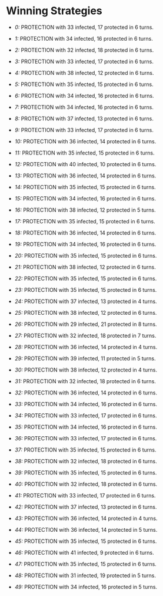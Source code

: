 # Winning Strategies

* _0:_ PROTECTION with 33 infected, 17 protected in 6 turns.


* _1:_ PROTECTION with 34 infected, 16 protected in 6 turns.


* _2:_ PROTECTION with 32 infected, 18 protected in 6 turns.


* _3:_ PROTECTION with 33 infected, 17 protected in 6 turns.


* _4:_ PROTECTION with 38 infected, 12 protected in 6 turns.


* _5:_ PROTECTION with 35 infected, 15 protected in 6 turns.


* _6:_ PROTECTION with 34 infected, 16 protected in 6 turns.


* _7:_ PROTECTION with 34 infected, 16 protected in 6 turns.


* _8:_ PROTECTION with 37 infected, 13 protected in 6 turns.


* _9:_ PROTECTION with 33 infected, 17 protected in 6 turns.


* _10:_ PROTECTION with 36 infected, 14 protected in 6 turns.


* _11:_ PROTECTION with 35 infected, 15 protected in 6 turns.


* _12:_ PROTECTION with 40 infected, 10 protected in 6 turns.


* _13:_ PROTECTION with 36 infected, 14 protected in 6 turns.


* _14:_ PROTECTION with 35 infected, 15 protected in 6 turns.


* _15:_ PROTECTION with 34 infected, 16 protected in 6 turns.


* _16:_ PROTECTION with 38 infected, 12 protected in 5 turns.


* _17:_ PROTECTION with 35 infected, 15 protected in 6 turns.


* _18:_ PROTECTION with 36 infected, 14 protected in 6 turns.


* _19:_ PROTECTION with 34 infected, 16 protected in 6 turns.


* _20:_ PROTECTION with 35 infected, 15 protected in 6 turns.


* _21:_ PROTECTION with 38 infected, 12 protected in 6 turns.


* _22:_ PROTECTION with 35 infected, 15 protected in 6 turns.


* _23:_ PROTECTION with 35 infected, 15 protected in 6 turns.


* _24:_ PROTECTION with 37 infected, 13 protected in 4 turns.


* _25:_ PROTECTION with 38 infected, 12 protected in 6 turns.


* _26:_ PROTECTION with 29 infected, 21 protected in 8 turns.


* _27:_ PROTECTION with 32 infected, 18 protected in 7 turns.


* _28:_ PROTECTION with 36 infected, 14 protected in 4 turns.


* _29:_ PROTECTION with 39 infected, 11 protected in 5 turns.


* _30:_ PROTECTION with 38 infected, 12 protected in 4 turns.


* _31:_ PROTECTION with 32 infected, 18 protected in 6 turns.


* _32:_ PROTECTION with 36 infected, 14 protected in 6 turns.


* _33:_ PROTECTION with 34 infected, 16 protected in 6 turns.


* _34:_ PROTECTION with 33 infected, 17 protected in 6 turns.


* _35:_ PROTECTION with 34 infected, 16 protected in 6 turns.


* _36:_ PROTECTION with 33 infected, 17 protected in 6 turns.


* _37:_ PROTECTION with 35 infected, 15 protected in 6 turns.


* _38:_ PROTECTION with 32 infected, 18 protected in 6 turns.


* _39:_ PROTECTION with 35 infected, 15 protected in 6 turns.


* _40:_ PROTECTION with 32 infected, 18 protected in 6 turns.


* _41:_ PROTECTION with 33 infected, 17 protected in 6 turns.


* _42:_ PROTECTION with 37 infected, 13 protected in 6 turns.


* _43:_ PROTECTION with 36 infected, 14 protected in 4 turns.


* _44:_ PROTECTION with 36 infected, 14 protected in 5 turns.


* _45:_ PROTECTION with 35 infected, 15 protected in 6 turns.


* _46:_ PROTECTION with 41 infected, 9 protected in 6 turns.


* _47:_ PROTECTION with 35 infected, 15 protected in 6 turns.


* _48:_ PROTECTION with 31 infected, 19 protected in 5 turns.


* _49:_ PROTECTION with 34 infected, 16 protected in 5 turns.


